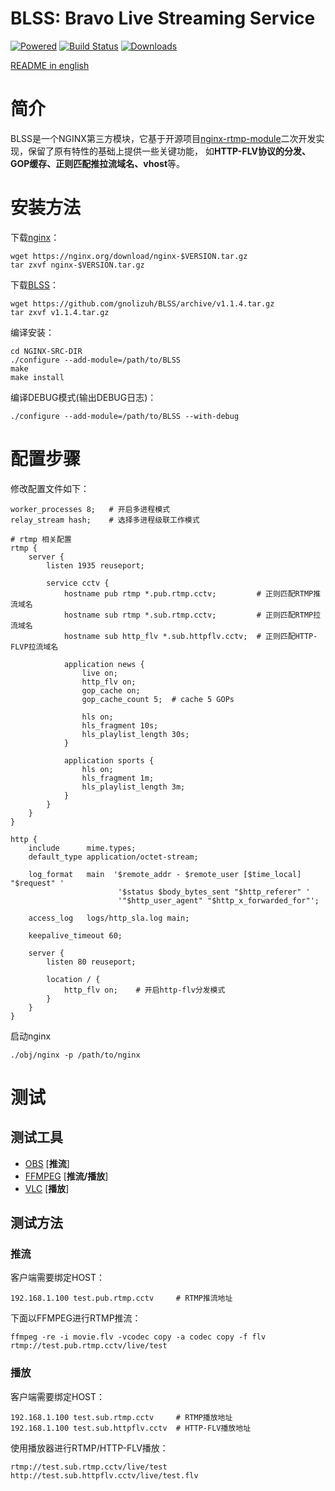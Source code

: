 
BLSS: Bravo Live Streaming Service 
======================================

[![Powered][1]][2] [![Build Status][3]][4] [![Downloads][5]][6]

[1]: https://img.shields.io/badge/nginx--rtmp--module-Powered-blue.svg
[2]: https://github.com/arut/nginx-rtmp-module
[3]: https://travis-ci.org/gnolizuh/BLSS.svg?branch=master
[4]: https://travis-ci.org/gnolizuh/BLSS
[5]: https://img.shields.io/github/downloads/atom/atom/total.svg
[6]: https://github.com/gnolizuh/BLSS/releases

[README in english](https://github.com/gnolizuh/BLSS/blob/readme/README.md) 

# 简介

BLSS是一个NGINX第三方模块，它基于开源项目[nginx-rtmp-module](https://github.com/arut/nginx-rtmp-module)二次开发实现，保留了原有特性的基础上提供一些关键功能，
如**HTTP-FLV协议的分发、GOP缓存、正则匹配推拉流域名、vhost**等。

# 安装方法

下载[nginx](https://nginx.org/)：

    wget https://nginx.org/download/nginx-$VERSION.tar.gz
    tar zxvf nginx-$VERSION.tar.gz

下载[BLSS](https://github.com/gnolizuh/BLSS/releases)：

    wget https://github.com/gnolizuh/BLSS/archive/v1.1.4.tar.gz
    tar zxvf v1.1.4.tar.gz

编译安装：

    cd NGINX-SRC-DIR
    ./configure --add-module=/path/to/BLSS
    make
    make install

编译DEBUG模式(输出DEBUG日志)：

    ./configure --add-module=/path/to/BLSS --with-debug

# 配置步骤

修改配置文件如下：

    worker_processes 8;   # 开启多进程模式
    relay_stream hash;    # 选择多进程级联工作模式

    # rtmp 相关配置
    rtmp {
        server {
            listen 1935 reuseport;

            service cctv {
                hostname pub rtmp *.pub.rtmp.cctv;         # 正则匹配RTMP推流域名
                hostname sub rtmp *.sub.rtmp.cctv;         # 正则匹配RTMP拉流域名
                hostname sub http_flv *.sub.httpflv.cctv;  # 正则匹配HTTP-FLVP拉流域名

                application news {
                    live on;
                    http_flv on;
                    gop_cache on;
                    gop_cache_count 5;  # cache 5 GOPs

                    hls on;
                    hls_fragment 10s;
                    hls_playlist_length 30s;
                }

                application sports {
                    hls on;
                    hls_fragment 1m;
                    hls_playlist_length 3m;
                }
            }
        }
    }
    
    http {
        include      mime.types;
        default_type application/octet-stream;

        log_format   main  '$remote_addr - $remote_user [$time_local] "$request" '
                            '$status $body_bytes_sent "$http_referer" '
                            '"$http_user_agent" "$http_x_forwarded_for"';

        access_log   logs/http_sla.log main;

        keepalive_timeout 60;

        server {
            listen 80 reuseport;

            location / {
                http_flv on;    # 开启http-flv分发模式
            }
        }
    }

启动nginx

    ./obj/nginx -p /path/to/nginx

# 测试

## 测试工具

- [OBS](https://obsproject.com/) [**推流**]
- [FFMPEG](https://ffmpeg.org/) [**推流/播放**]
- [VLC](http://www.videolan.org/vlc/) [**播放**]

## 测试方法

### 推流

客户端需要绑定HOST：

    192.168.1.100 test.pub.rtmp.cctv     # RTMP推流地址

下面以FFMPEG进行RTMP推流：

    ffmpeg -re -i movie.flv -vcodec copy -a codec copy -f flv rtmp://test.pub.rtmp.cctv/live/test

### 播放

客户端需要绑定HOST：

    192.168.1.100 test.sub.rtmp.cctv     # RTMP播放地址
    192.168.1.100 test.sub.httpflv.cctv  # HTTP-FLV播放地址

使用播放器进行RTMP/HTTP-FLV播放：

    rtmp://test.sub.rtmp.cctv/live/test
    http://test.sub.httpflv.cctv/live/test.flv
